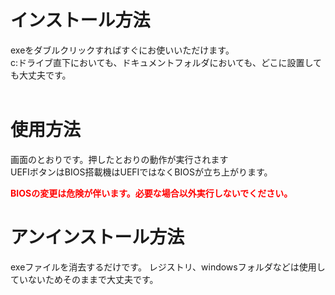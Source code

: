<h1><b>
インストール方法
</b></h1>
  exeをダブルクリックすればすぐにお使いいただけます。<br />
  c:ドライブ直下においても、ドキュメントフォルダにおいても、どこに設置しても大丈夫です。<br /><br />

<h1><b>
使用方法
</b></h1>

  画面のとおりです。押したとおりの動作が実行されます　<br>
  UEFIボタンはBIOS搭載機はUEFIではなくBIOSが立ち上がります。<b>
  <p style="color: red;"> BIOSの変更は危険が伴います。必要な場合以外実行しないでください。</p></b>

  <h1><b>
アンインストール方法
</b></h1>

  exeファイルを消去するだけです。
  レジストリ、windowsフォルダなどは使用していないためそのままで大丈夫です。

